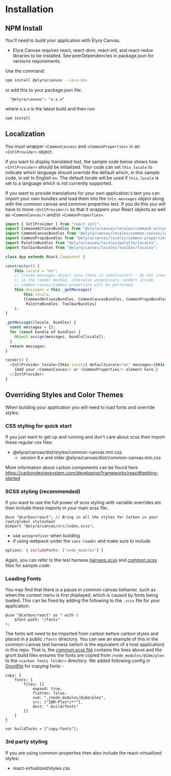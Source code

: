 # Installation

## NPM Install

You'll need to build your application with Elyra Canvas.

* Elyra Canvas requires react, react-dom, react-intl, and react-redux libraries to be installed. See peerDependencies in package.json for versions requirements.

Use the command:
```sh
npm install @elyra/canvas --save-dev
```
or add this to your package.json file:

```
  "@elyra/canvas": "x.x.x"
```
where x.x.x is the latest build and then run:
```sh
npm install
```

## Localization
You must wrapper `<CommonCanvas>` and `<CommonProperties>` in an `<IntlProvider>` object.

If you want to display translated text, the sample code below shows how `<IntlProvider>` should be initialized. Your code can set `this.locale` to indicate which language should override the default which, in this sample code, is set to English `en`. The default locale will be used if `this.locale` is set to a language which is not currently supported.

If you want to provide translations for your own application's text you can import your own bundles and load them into the `this.messages` object along with the common canvas and common properties text. If you do this you will have to move `<IntlProvider/>` so that it wrappers your React objects as well as `<CommonCanvas/>` and/or `<CommonProperties>`.

```js
import { IntlProvider } from "react-intl";
import CommandActionsBundles from "@elyra/canvas/locales/command-actions/locales";
import CommonCanvasBundles from "@elyra/canvas/locales/common-canvas/locales";
import CommonPropsBundles from "@elyra/canvas/locales/common-properties/locales";
import PaletteBundles from "@elyra/canvas/locales/palette/locales";
import ToolbarBundles from "@elyra/canvas/locales/toolbar/locales";

class App extends React.Component {

constructor() {
    this.locale = "en";
    // Create messages object once (here in constructor) - do not create messages
    // in the render method, otherwise unnecessary renders inside
    // common-canvas/common-properties will be performed.
    this.messages = this._getMessages(
        this.locale,
        [CommandActionsBundles, CommonCanvasBundles, CommonPropsBundles,
         PaletteBundles, ToolbarBundles]
    );
}

_getMessages(locale, bundles) {
  const messages = {};
  for (const bundle of bundles) {
    Object.assign(messages, bundle[locale]);
  }
  return messages;
}

render() {
  <IntlProvider locale={this.locale} defaultLocale="en" messages={this.messages}>
    {Add your <CommonCanvas/> or <CommonProperties/> element here.}
  </IntlProvider>
}
```

## Overriding Styles and Color Themes

When building your application you will need to load fonts and override styles:

### CSS styling for quick start


If you just want to get up and running and don't care about scss then import these regular css files:

  - @elyra/canvas/dist/styles/common-canvas.min.css
    - version 8.x and older @elyra/canvas/dist/common-canvas.min.css

More information about carbon components can be found here https://carbondesignsystem.com/developing/frameworks/react#getting-started


### SCSS styling (recommended)

If you want to use the full power of scss styling with variable overrides etc then include these imports in your main scss file:
```
@use "@carbon/react"; // Bring in all the styles for Carbon in your root/global stylesheet
@import "@elyra/canvas/src/index.scss";
```

  - use `autoprefixer` when building
  - if using webpack under the `sass-loader` and make sure to include

```js
options: { includePaths: ["node_modules"] }
```

Again, you can refer to the test harness [harness.scss](https://github.com/elyra-ai/canvas/blob/main/canvas_modules/harness/assets/styles/harness.scss) and [common.scss](https://github.com/elyra-ai/canvas/blob/main/canvas_modules/harness/assets/styles/common.scss) files for sample code.


### Loading Fonts
You may find that there is a pause in common canvas behavior, such as when the context menu is first displayed, which is caused by fonts being loaded. This can be fixed by adding the following to the `.scss` file for your application:
```
@use "@carbon/react" as * with (
	$font-path: "/fonts"
);
```
The fonts will need to be imported from carbon before carbon styles and placed in a public `/fonts` directory.
You can see an example of this in the common-canvas test harness (which is the equivalent of a host application) in this repo. That is, the [common.scss file](https://github.com/elyra-ai/canvas/blob/main/canvas_modules/harness/assets/styles/common.scss) contains the lines above and the grunt build files ensures the fonts are copied from `/node_modules/@ibm/plex` to the `<carbon fonts folder>` directory. We added following config in [Gruntfile](https://github.com/elyra-ai/canvas/blob/main/canvas_modules/harness/Gruntfile.js#L64) for copying fonts -
```
copy: {
	fonts: {
		files: [{
			expand: true,
			flatten: false,
			cwd: "./node_modules/@ibm/plex",
			src: ["IBM-Plex*/**"],
			dest: ".build/fonts"
		}]
	}
}

var buildTasks = ["copy:fonts"];
```

### 3rd party styling

If you are using common-properties then also include the react-virtualized styles:
  - react-virtualized/styles.css





